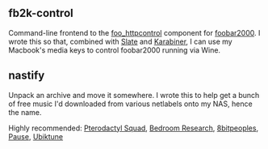 ## fb2k-control
Command-line frontend to the [foo_httpcontrol](https://bitbucket.org/oblikoamorale/foo_httpcontrol) component for [foobar2000](http://foobar2000.org). I wrote this so that, combined with [Slate](https://github.com/jigish/slate) and [Karabiner](https://pqrs.org/osx/karabiner), I can use my Macbook's media keys to control foobar2000 running via Wine.

## nastify
Unpack an archive and move it somewhere. I wrote this to help get a bunch of free music I'd downloaded from various netlabels onto my NAS, hence the name.

Highly recommended: [Pterodactyl Squad](http://ptesquad.com), [Bedroom Research](http://bedroomresearch.com), [8bitpeoples](http://8bitpeoples.com), [Pause](http://iimusic.net), [Ubiktune](http://ubiktune.com)
